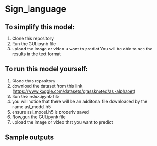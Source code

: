 # Sign_language

## To simplify this model:
1. Clone this repository
2. Run the GUI.ipynb file
3. upload the image or video u want to predict
   You will be able to see the results in the text format

## To run this model yourself:
1. Clone thos repository
2. download the dataset from this link (https://www.kaggle.com/datasets/grassknoted/asl-alphabet)
3. Run the index.ipynb file
4. you will notice that there will be an additonal file downloaded by the name asl_model.h5
5. ensure asl_model.h5 is properly saved
6. Now,gun the GUI.ipynb file
7. upload the image or video that you want to predict

## Sample outputs
